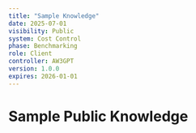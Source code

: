 ```yaml
---
title: "Sample Knowledge"
date: 2025-07-01
visibility: Public
system: Cost Control
phase: Benchmarking
role: Client
controller: AW3GPT
version: 1.0.0
expires: 2026-01-01
---
```


# Sample Public Knowledge
